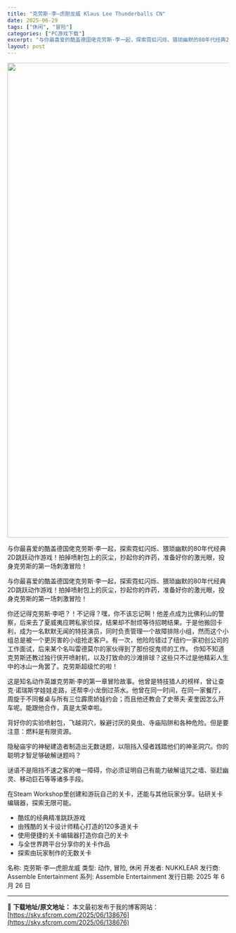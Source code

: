 ```yaml
---
title: "克劳斯·李—虎胆龙威 Klaus Lee Thunderballs CN"
date: 2025-06-29
tags: ["休闲", "冒险"]
categories: ["PC游戏下载"]
excerpt: "与你最喜爱的酷盖德国佬克劳斯·李一起，探索霓虹闪烁、猥琐幽默的80年代经典2D跳跃动作游戏！拍掉喷射包上的灰尘，抄起你的炸药，准备好你的激光眼，投身克劳斯的第一场刺激冒险！ 与你最喜爱的酷盖德国佬克劳斯·李一起，探索霓虹闪烁、猥琐幽默的80年代经典2D跳跃动作游戏！拍掉喷射包上的灰尘，抄起你的炸药，&hellip;"
layout: post
---
```


<img class="aligncenter size-full wp-image-138195" src="https://sky.sfcrom.com/wp-content/uploads/2025/06/2025062608372774.webp" alt="" width="1920" height="1080" />

与你最喜爱的酷盖德国佬克劳斯·李一起，探索霓虹闪烁、猥琐幽默的80年代经典2D跳跃动作游戏！拍掉喷射包上的灰尘，抄起你的炸药，准备好你的激光眼，投身克劳斯的第一场刺激冒险！

与你最喜爱的酷盖德国佬克劳斯·李一起，探索霓虹闪烁、猥琐幽默的80年代经典2D跳跃动作游戏！拍掉喷射包上的灰尘，抄起你的炸药，准备好你的激光眼，投身克劳斯的第一场刺激冒险！

你还记得克劳斯·李吧？！不记得？嘿，你不该忘记啊！他差点成为比佛利山的警察，后来去了夏威夷应聘私家侦探，结果却不耐烦等待招聘结果。于是他搬回卡利，成为一名默默无闻的特技演员，同时负责管理一个故障排除小组，然而这个小组总是被一个更厉害的小组抢走客户。有一次，他险险错过了纽约一家初创公司的工作面试，后来某个名叫雷德莫尔的家伙得到了那份捉鬼师的工作。
你知不知道克劳斯还教过独行侠开喷射机，以及打致命的沙滩排球？这些只不过是他精彩人生中的冰山一角罢了。克劳斯超级忙的啦！

这是知名动作英雄克劳斯·李的第一章冒险故事。他曾是特技猎人的榜样，曾让查克·诺瑞斯学娃娃走路，还帮李小龙倒过茶水。他曾在同一时间，在同一家餐厅，周旋于不同餐桌与所有三位霹雳娇娃约会；而且他还教会了史蒂夫·麦奎因怎么开车呢。能跟他合作，真是太荣幸啦。

背好你的实验喷射包，飞越洞穴，躲避讨厌的臭虫、寺庙陷阱和各种危险。但是要注意：燃料是有限资源。

隐秘庙宇的神秘建造者制造出无数谜题，以阻挡入侵者践踏他们的神圣洞穴。你的聪明才智足够破解谜题吗？

谜语不是阻挡不速之客的唯一障碍，你必须证明自己有能力破解诅咒之墙、驱赶幽灵、移动巨石等等诸多手段。

在Steam Workshop里创建和游玩自己的关卡，还能与其他玩家分享。钻研关卡编辑器，探索无限可能。

- 酷炫的经典精准跳跃游戏
- 由残酷的关卡设计师精心打造的120多道关卡
- 使用便捷的关卡编辑器打造你自己的关卡
- 与全世界跨平台分享你的关卡作品
- 探索由玩家制作的无数关卡

名称: 克劳斯·李—虎胆龙威
类型: 动作, 冒险, 休闲
开发者: NUKKLEAR
发行商: Assemble Entertainment
系列: Assemble Entertainment
发行日期: 2025 年 6 月 26 日

---
📖 **下载地址/原文地址：** 本文最初发布于我的博客网站：[https://sky.sfcrom.com/2025/06/138676](https://sky.sfcrom.com/2025/06/138676)
